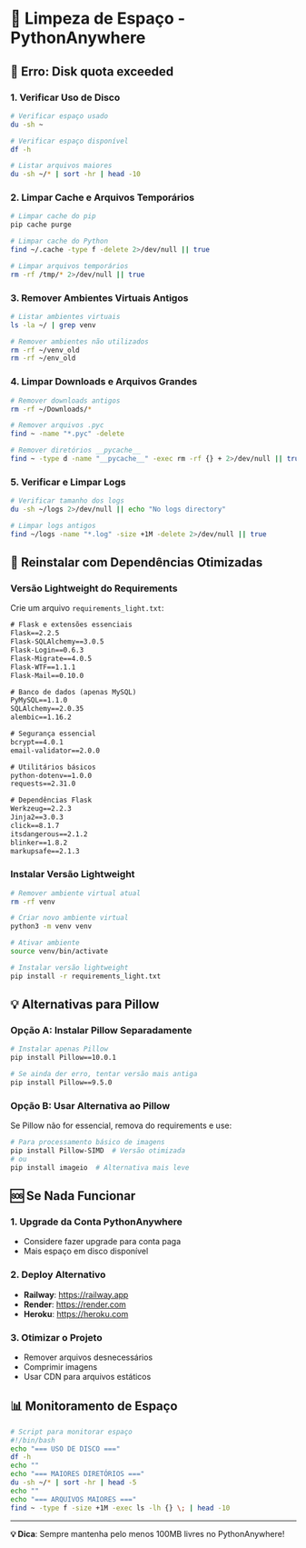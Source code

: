 # 🧹 Limpeza de Espaço - PythonAnywhere

## 🚨 Erro: Disk quota exceeded

### 1. Verificar Uso de Disco
```bash
# Verificar espaço usado
du -sh ~

# Verificar espaço disponível
df -h

# Listar arquivos maiores
du -sh ~/* | sort -hr | head -10
```

### 2. Limpar Cache e Arquivos Temporários
```bash
# Limpar cache do pip
pip cache purge

# Limpar cache do Python
find ~/.cache -type f -delete 2>/dev/null || true

# Limpar arquivos temporários
rm -rf /tmp/* 2>/dev/null || true
```

### 3. Remover Ambientes Virtuais Antigos
```bash
# Listar ambientes virtuais
ls -la ~/ | grep venv

# Remover ambientes não utilizados
rm -rf ~/venv_old
rm -rf ~/env_old
```

### 4. Limpar Downloads e Arquivos Grandes
```bash
# Remover downloads antigos
rm -rf ~/Downloads/*

# Remover arquivos .pyc
find ~ -name "*.pyc" -delete

# Remover diretórios __pycache__
find ~ -type d -name "__pycache__" -exec rm -rf {} + 2>/dev/null || true
```

### 5. Verificar e Limpar Logs
```bash
# Verificar tamanho dos logs
du -sh ~/logs 2>/dev/null || echo "No logs directory"

# Limpar logs antigos
find ~/logs -name "*.log" -size +1M -delete 2>/dev/null || true
```

## 🔄 Reinstalar com Dependências Otimizadas

### Versão Lightweight do Requirements
Crie um arquivo `requirements_light.txt`:

```txt
# Flask e extensões essenciais
Flask==2.2.5
Flask-SQLAlchemy==3.0.5
Flask-Login==0.6.3
Flask-Migrate==4.0.5
Flask-WTF==1.1.1
Flask-Mail==0.10.0

# Banco de dados (apenas MySQL)
PyMySQL==1.1.0
SQLAlchemy==2.0.35
alembic==1.16.2

# Segurança essencial
bcrypt==4.0.1
email-validator==2.0.0

# Utilitários básicos
python-dotenv==1.0.0
requests==2.31.0

# Dependências Flask
Werkzeug==2.2.3
Jinja2==3.0.3
click==8.1.7
itsdangerous==2.1.2
blinker==1.8.2
markupsafe==2.1.3
```

### Instalar Versão Lightweight
```bash
# Remover ambiente virtual atual
rm -rf venv

# Criar novo ambiente virtual
python3 -m venv venv

# Ativar ambiente
source venv/bin/activate

# Instalar versão lightweight
pip install -r requirements_light.txt
```

## 💡 Alternativas para Pillow

### Opção A: Instalar Pillow Separadamente
```bash
# Instalar apenas Pillow
pip install Pillow==10.0.1

# Se ainda der erro, tentar versão mais antiga
pip install Pillow==9.5.0
```

### Opção B: Usar Alternativa ao Pillow
Se Pillow não for essencial, remova do requirements e use:
```bash
# Para processamento básico de imagens
pip install Pillow-SIMD  # Versão otimizada
# ou
pip install imageio  # Alternativa mais leve
```

## 🆘 Se Nada Funcionar

### 1. Upgrade da Conta PythonAnywhere
- Considere fazer upgrade para conta paga
- Mais espaço em disco disponível

### 2. Deploy Alternativo
- **Railway**: https://railway.app
- **Render**: https://render.com
- **Heroku**: https://heroku.com

### 3. Otimizar o Projeto
- Remover arquivos desnecessários
- Comprimir imagens
- Usar CDN para arquivos estáticos

## 📊 Monitoramento de Espaço
```bash
# Script para monitorar espaço
#!/bin/bash
echo "=== USO DE DISCO ==="
df -h
echo ""
echo "=== MAIORES DIRETÓRIOS ==="
du -sh ~/* | sort -hr | head -5
echo ""
echo "=== ARQUIVOS MAIORES ==="
find ~ -type f -size +1M -exec ls -lh {} \; | head -10
```

---
**💡 Dica**: Sempre mantenha pelo menos 100MB livres no PythonAnywhere! 
